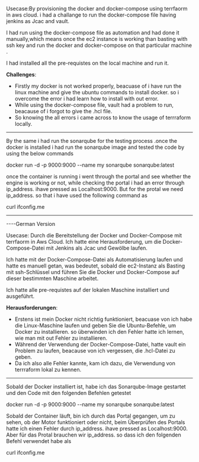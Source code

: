 Usecase:By provisioning the docker and docker-compose using terrfaorm in aws cloud. i had a challange to run the docker-compose file having jenkins as Jcac and vault.

I had run using the docker-compose file as automation and had done it manually,which means once the ec2 instance is working than basting with ssh key and run the docker and docker-compose on that particular machine .

I had installed all the pre-requistes on the local machine and run it.

**Challenges**:

- Firstly my docker is not worked properly, beacuase of i have run the linux machine and give the ubuntu commands to install docker. so i overcome the error i had learn how to install  with out error.
- While using the docker-compose file, vault had a problem to run, beacause of i forgot to give the .hcl file.
- So knowing the all errors i came across to know the usage of terrraform locally.



----
By the same i had run the sonarqube for the testing process .once the docker is installed i had run the sonarqube image and tested the code by using the below commands

docker run -d -p 9000:9000 --name my sonarqube sonarqube:latest

once the container is running i went through the portal and see whether the engine is working or not, while checking the portal i had an error through ip_address. ihave pressed as Localhost:9000. But for the protal we need ip_address. so that i have used the following command as

curl ifconfig.me

-----

----German Version

Usecase: Durch die Bereitstellung der Docker und Docker-Compose mit terrfaorm in Aws Cloud. Ich hatte eine Herausforderung, um die Docker-Compose-Datei mit Jenkins als Jcac und Gewölbe laufen.

Ich hatte mit der Docker-Compose-Datei als Automatisierung laufen und hatte es manuell getan, was bedeutet, sobald die ec2-Instanz als Basting mit ssh-Schlüssel und führen Sie die Docker und Docker-Compose auf dieser bestimmten Maschine arbeitet.

Ich hatte alle pre-requistes auf der lokalen Maschine installiert und ausgeführt.

**Herausforderungen**:

- Erstens ist mein Docker nicht richtig funktioniert, beacuase von ich habe die Linux-Maschine laufen und geben Sie die Ubuntu-Befehle, um Docker zu installieren. so überwinden ich den Fehler hatte ich lernen, wie man mit out Fehler zu installieren.
- Während der Verwendung der Docker-Compose-Datei, hatte vault ein Problem zu laufen, beacause von ich vergessen, die .hcl-Datei zu geben.
- Da ich also alle Fehler kannte, kam ich dazu, die Verwendung von terrraform lokal zu kennen.



----
Sobald der Docker installiert ist, habe ich das Sonarqube-Image gestartet und den Code mit den folgenden Befehlen getestet

docker run -d -p 9000:9000 --name my sonarqube sonarqube:latest

Sobald der Container läuft, bin ich durch das Portal gegangen, um zu sehen, ob der Motor funktioniert oder nicht, beim Überprüfen des Portals hatte ich einen Fehler durch ip_address. ihave pressed as Localhost:9000. Aber für das Protal brauchen wir ip_address. so dass ich den folgenden Befehl verwendet habe als

curl ifconfig.me








